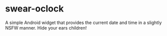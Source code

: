 swear-oclock
============

A simple Android widget that provides the current date and time in a slightly NSFW manner. Hide your ears children!
